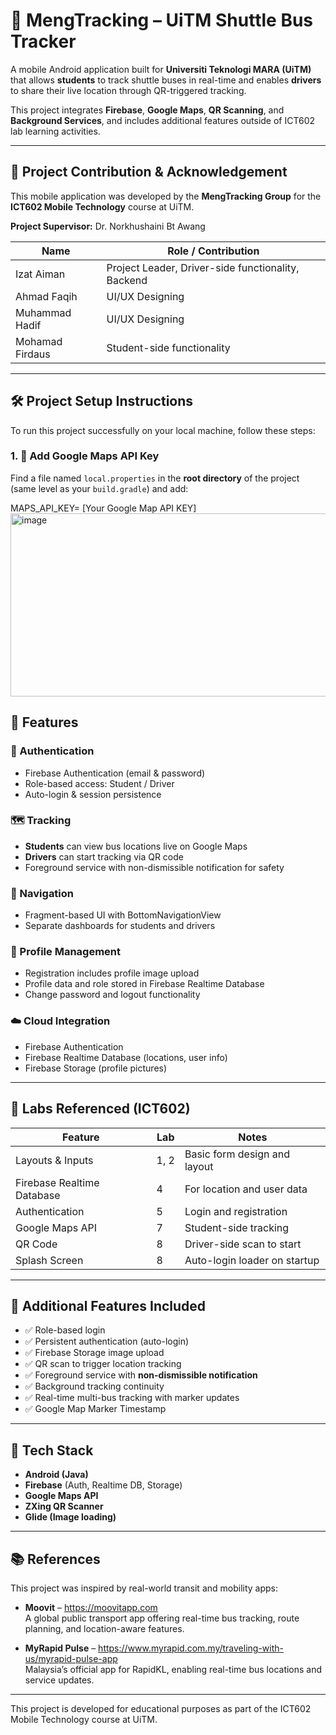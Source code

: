 # 🚌 MengTracking – UiTM Shuttle Bus Tracker

A mobile Android application built for **Universiti Teknologi MARA (UiTM)** that allows **students** to track shuttle buses in real-time and enables **drivers** to share their live location through QR-triggered tracking.

This project integrates **Firebase**, **Google Maps**, **QR Scanning**, and **Background Services**, and includes additional features outside of ICT602 lab learning activities.

---

## 👥 Project Contribution & Acknowledgement

This mobile application was developed by the **MengTracking Group** for the **ICT602 Mobile Technology** course at UiTM.

**Project Supervisor:** Dr. Norkhushaini Bt Awang

| Name              | Role / Contribution                                 |
|-------------------|-----------------------------------------------------|
| Izat Aiman        | Project Leader, Driver-side functionality, Backend  |
| Ahmad Faqih       | UI/UX Designing                                     |
| Muhammad Hadif    | UI/UX Designing                                     |
| Mohamad Firdaus   | Student-side functionality                          |

---

## 🛠️ Project Setup Instructions 

To run this project successfully on your local machine, follow these steps:

### 1. 🔐 Add Google Maps API Key

Find a file named `local.properties` in the **root directory** of the project (same level as your `build.gradle`) and add:

MAPS_API_KEY= [Your Google Map API KEY]
<img width="1412" height="293" alt="image" src="https://github.com/user-attachments/assets/5395bb5c-3dba-40d5-9e9c-e6487ebf5770" />

## 📱 Features

### 🔐 Authentication
- Firebase Authentication (email & password)
- Role-based access: Student / Driver
- Auto-login & session persistence

### 🗺️ Tracking
- **Students** can view bus locations live on Google Maps
- **Drivers** can start tracking via QR code
- Foreground service with non-dismissible notification for safety

### 🧭 Navigation
- Fragment-based UI with BottomNavigationView
- Separate dashboards for students and drivers

### 👤 Profile Management
- Registration includes profile image upload
- Profile data and role stored in Firebase Realtime Database
- Change password and logout functionality

### ☁️ Cloud Integration
- Firebase Authentication
- Firebase Realtime Database (locations, user info)
- Firebase Storage (profile pictures)

---

## 🧪 Labs Referenced (ICT602)

| Feature                    | Lab | Notes                            |
|----------------------------|-----|----------------------------------|
| Layouts & Inputs           | 1, 2| Basic form design and layout     |
| Firebase Realtime Database | 4   | For location and user data       |
| Authentication             | 5   | Login and registration           |
| Google Maps API            | 7   | Student-side tracking            |
| QR Code                    | 8   | Driver-side scan to start        |
| Splash Screen              | 8   | Auto-login loader on startup     |

---

## 🚀 Additional Features Included

- ✅ Role-based login 
- ✅ Persistent authentication (auto-login)
- ✅ Firebase Storage image upload
- ✅ QR scan to trigger location tracking
- ✅ Foreground service with **non-dismissible notification**
- ✅ Background tracking continuity
- ✅ Real-time multi-bus tracking with marker updates
- ✅ Google Map Marker Timestamp 

---

## 🔧 Tech Stack

- **Android (Java)**
- **Firebase** (Auth, Realtime DB, Storage)
- **Google Maps API**
- **ZXing QR Scanner**
- **Glide (Image loading)**

---
## 📚 References

This project was inspired by real-world transit and mobility apps:

- **Moovit** – https://moovitapp.com  
  A global public transport app offering real-time bus tracking, route planning, and location-aware features.

- **MyRapid Pulse** – https://www.myrapid.com.my/traveling-with-us/myrapid-pulse-app  
  Malaysia’s official app for RapidKL, enabling real-time bus locations and service updates.
---

This project is developed for educational purposes as part of the ICT602 Mobile Technology course at UiTM.



